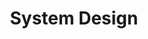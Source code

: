 ---
title: "System Design"
description: "If you are looking to grow in you tech career and understand system design indepth, this guide is for you."
icon: "function"
draft: false
---